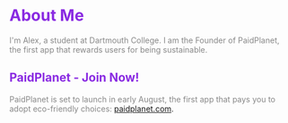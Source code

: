# <span style="color:#8a2be2">About Me</span>

<span style="color:#888888">I'm Alex, a student at Dartmouth College. I am the Founder of PaidPlanet, the first app that rewards users for being sustainable.</span>

## <span style="color:#8a2be2">PaidPlanet - Join Now!</span>

<span style="color:#888888">PaidPlanet is set to launch in early August, the first app that pays you to adopt eco-friendly choices:</span>  [paidplanet.com](https://www.paidplanet.com).
